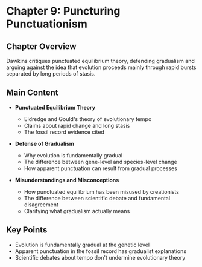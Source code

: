 # Chapter 9: Puncturing Punctuationism

## Chapter Overview
Dawkins critiques punctuated equilibrium theory, defending gradualism and arguing against the idea that evolution proceeds mainly through rapid bursts separated by long periods of stasis.

## Main Content
- **Punctuated Equilibrium Theory**
  - Eldredge and Gould's theory of evolutionary tempo
  - Claims about rapid change and long stasis
  - The fossil record evidence cited

- **Defense of Gradualism**
  - Why evolution is fundamentally gradual
  - The difference between gene-level and species-level change
  - How apparent punctuation can result from gradual processes

- **Misunderstandings and Misconceptions**
  - How punctuated equilibrium has been misused by creationists
  - The difference between scientific debate and fundamental disagreement
  - Clarifying what gradualism actually means

## Key Points
- Evolution is fundamentally gradual at the genetic level
- Apparent punctuation in the fossil record has gradualist explanations
- Scientific debates about tempo don't undermine evolutionary theory